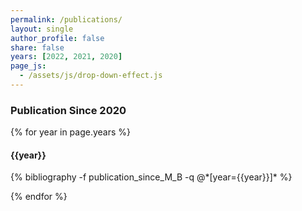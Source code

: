 ```yaml
---
permalink: /publications/
layout: single
author_profile: false
share: false
years: [2022, 2021, 2020]
page_js:
  - /assets/js/drop-down-effect.js
---
```


<h3  id="publication_since_2020">Publication Since 2020</h3>

{% for year in page.years %}

<h4 id="{{year}}_publication_since_2020">{{year}}</h4>
{% bibliography -f publication_since_M_B -q @*[year={{year}}]* %}

{% endfor %}

